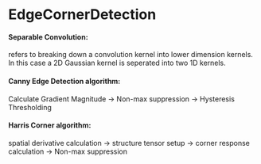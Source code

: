 # EdgeCornerDetection

#### Separable Convolution:
refers to breaking down a convolution kernel into lower dimension kernels. In this case a 2D Gaussian kernel is seperated into two 1D kernels. 

#### Canny Edge Detection algorithm:
Calculate Gradient Magnitude -> Non-max suppression -> Hysteresis Thresholding

#### Harris Corner algorithm:
spatial derivative calculation -> structure tensor setup -> corner response calculation -> Non-max suppression
